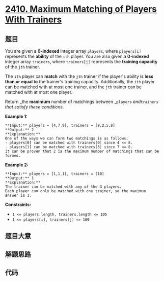 # [2410. Maximum Matching of Players With Trainers](https://leetcode.com/problems/maximum-matching-of-players-with-trainers)

## 题目

You are given a **0-indexed** integer array `players`, where `players[i]`
represents the **ability** of the `ith` player. You are also given a
**0-indexed** integer array `trainers`, where `trainers[j]` represents the
**training capacity** of the `jth` trainer.

The `ith` player can **match** with the `jth` trainer if the player's ability
is **less than or equal to** the trainer's training capacity. Additionally,
the `ith` player can be matched with at most one trainer, and the `jth`
trainer can be matched with at most one player.

Return _the **maximum** number of matchings between _`players` _and_`trainers`
_that satisfy these conditions._



**Example 1:**

    
    
    **Input:** players = [4,7,9], trainers = [8,2,5,8]
    **Output:** 2
    **Explanation:**
    One of the ways we can form two matchings is as follows:
    - players[0] can be matched with trainers[0] since 4 <= 8.
    - players[1] can be matched with trainers[3] since 7 <= 8.
    It can be proven that 2 is the maximum number of matchings that can be formed.
    

**Example 2:**

    
    
    **Input:** players = [1,1,1], trainers = [10]
    **Output:** 1
    **Explanation:**
    The trainer can be matched with any of the 3 players.
    Each player can only be matched with one trainer, so the maximum answer is 1.
    



**Constraints:**

  * `1 <= players.length, trainers.length <= 105`
  * `1 <= players[i], trainers[j] <= 109`


## 题目大意

## 解题思路

## 代码

```javascript

```
